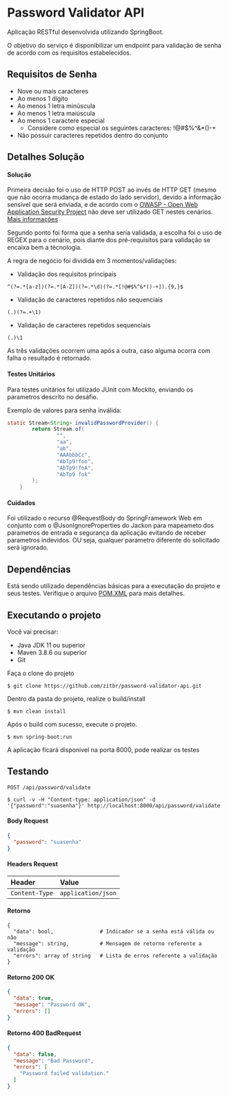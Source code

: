 # Password Validator API
Aplicação RESTful desenvolvida utilizando SpringBoot.

O objetivo do serviço é disponibilizar um endpoint para validação de senha de acordo com os requisitos estabelecidos.

## Requisitos de Senha

* Nove ou mais caracteres
* Ao menos 1 dígito
* Ao menos 1 letra minúscula
* Ao menos 1 letra maiúscula
* Ao menos 1 caractere especial
  * Considere como especial os seguintes caracteres: !@#$%^&*()-+
* Não possuir caracteres repetidos dentro do conjunto

## Detalhes Solução

#### Solução
Primeira decisão foi o uso de HTTP POST ao invés de HTTP GET (mesmo que não ocorra mudança de estado do lado servidor), devido a informação sensível que será enviada, e de acordo com o [OWASP - Open Web Application Security Project](https://owasp.org) não deve ser utilizado GET nestes cenários. [Mais informações](https://cheatsheetseries.owasp.org/cheatsheets/REST_Security_Cheat_Sheet.html#sensitive-information-in-http-requests)

Segundo ponto foi forma que a senha seria validada, a escolha foi o uso de REGEX para o cenário, pois diante dos pré-requisitos para validação se encaixa bem a técnologia.

A regra de negócio foi dividida em 3 momentos/validações:
* Validação dos requisitos principais
```regex
^(?=.*[a-z])(?=.*[A-Z])(?=.*\d)(?=.*[!@#$%^&*()-+]).{9,}$
````

* Validação de caracteres repetidos não sequenciais
```regex
(.)(?=.+\1)
```

* Validação de caracteres repetidos sequenciais
```regex
(.)\1
```

As três validações ocorrem uma após a outra, caso alguma ocorra com falha o resultado é retornado.

#### Testes Unitários
Para testes unitários foi utilizado JUnit com Mockito, enviando os parametros descrito no desáfio.

Exemplo de valores para senha inválida:
```java
static Stream<String> invalidPasswordProvider() {
        return Stream.of(
                "",
                "aa",
                "ab",
                "AAAbbbCc",
                "AbTp9!foo",
                "AbTp9!foA",
                "AbTp9 fok"
        );
    }
```

#### Cuidados
Foi utilizado o recurso @RequestBody do SpringFramework Web em conjunto com o @JsonIgnoreProperties do Jackon para mapeameto dos parametros de entrada e segurança da aplicação evitando de receber parametros indevidos. OU seja, qualquer parametro diferente do solicitado será ignorado.





## Dependências
Está sendo utilizado dependências básicas para a executação do projeto e seus testes. Verifique o arquivo [POM.XML](pom.xml) para mais detalhes.

## Executando o projeto
Você vai precisar:

* Java JDK 11 ou superior
* Maven 3.8.6 ou superior
* Git

Faça o clone do projeto
```
$ git clone https://github.com/zitbr/password-validator-api.git
```

Dentro da pasta do projeto, realize o build/install

```
$ mvn clean install
```

Após o build com sucesso, execute o projeto.

```
$ mvn spring-boot:run
```

A aplicação ficará disponivel na porta 8000, pode realizar os testes

## Testando

```http
POST /api/password/validate
```

```
$ curl -v -H "Content-type: application/json" -d '{"password":"suasenha"}' http://localhost:8000/api/password/validate
```

#### Body Request
```json
{
  "password": "suasenha"
}
```
#### Headers Request
| Header | Value |
|:--- | :--- |
|`Content-Type` | `application/json` |

#### Retorno

```
{
  "data": bool,               # Indicador se a senha está válida ou não
  "message": string,          # Mensagem de retorno referente a validação
  "errors": array of string   # Lista de erros referente a validação
}
```
#### Retorno 200 OK

```json
{
  "data": true,
  "message": "Password OK",
  "errors": []
}
```

#### Retorno 400 BadRequest

```json
{
  "data": false,
  "message": "Bad Password",
  "errors": [
    "Password failed validation."
  ]
}

